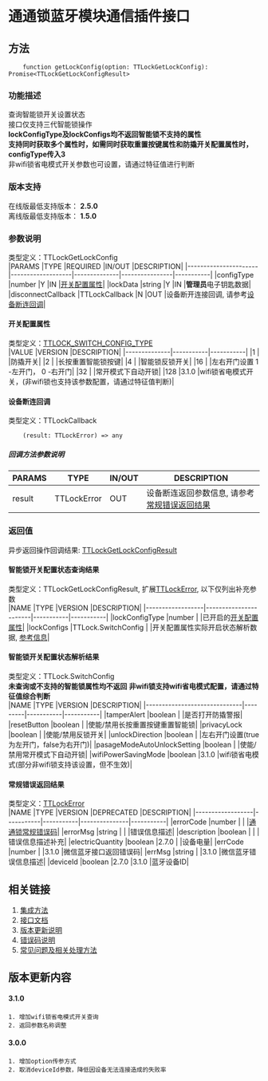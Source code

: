 # 通通锁蓝牙模块通信插件接口  

## 方法
```
    function getLockConfig(option: TTLockGetLockConfig): Promise<TTLockGetLockConfigResult>
```  

### 功能描述   
 查询智能锁开关设置状态  
 接口仅支持三代智能锁操作  
 **lockConfigType及lockConfigs均不返回智能锁不支持的属性**  
 **支持同时获取多个属性时，如需同时获取重置按键属性和防撬开关配置属性时，configType传入3**  
 非wifi锁省电模式开关参数也可设置，请通过特征值进行判断  

### 版本支持   
 在线版最低支持版本： **2.5.0**   
 离线版最低支持版本： **1.5.0**  

### 参数说明  
 类型定义：TTLockGetLockConfig  
 |PARAMS                |TYPE               |REQUIRED      |IN/OUT          |DESCRIPTION|
 |----------------------|-------------------|--------------|----------------|-----------|
 |configType            |number             |Y             |IN              |[开关配置属性](#TTLOCK_SWITCH_CONFIG_TYPE)|
 |lockData              |string             |Y             |IN              |**管理员**电子钥匙数据|
 |disconnectCallback    |TTLockCallback     |N             |OUT             |设备断开连接回调, 请参考[设备断连回调](#TTLockCallback)|  

#### <span name="TTLOCK_SWITCH_CONFIG_TYPE">开关配置属性</span>  
 类型定义：[TTLOCK_SWITCH_CONFIG_TYPE](../参数声明/智能锁参数.md#TTLOCK_SWITCH_CONFIG_TYPE)   
 |VALUE         |VERSION    |DESCRIPTION|
 |--------------|-----------|-----------|
 |1             |           |防撬开关|
 |2             |           |长按重置智能锁按键|
 |4             |           |智能锁反锁开关|
 |16            |           |左右开门设置 1 -左开门， 0 -右开门|
 |32            |           |常开模式下自动开锁|
 |128           |3.1.0      |wifi锁省电模式开关，(非wifi锁也支持该参数配置，请通过特征值判断)|  

#### <span name="TTLockCallback">设备断连回调</span>  
 类型定义：TTLockCallback  
```
    (result: TTLockError) => any
```  
##### 回调方法参数说明  
 |PARAMS    |TYPE               |IN/OUT         |DESCRIPTION|
 |----------|-------------------|---------------|-----------|
 |result    |TTLockError        |OUT            |设备断连返回参数信息, 请参考[常规错误返回结果](#TTLockError)|  

### 返回值  
 异步返回操作回调结果: [TTLockGetLockConfigResult](#TTLockGetLockConfigResult)  

#### <span name="TTLockGetLockConfigResult">智能锁开关配置状态查询结果</span>  
 类型定义：TTLockGetLockConfigResult, 扩展[TTLockError](#TTLockError), 以下仅列出补充参数   
 |NAME              |TYPE                   |VERSION    |DESCRIPTION|
 |------------------|-----------------------|-----------|-----------|
 |lockConfigType    |number                 |           |已开启的[开关配置属性](#TTLOCK_SWITCH_CONFIG_TYPE)|
 |lockConfigs       |TTLock.SwitchConfig    |           |开关配置属性实际开启状态解析数据, [参考信息](#TTLockSwitchConfig)|  

#### <span name="TTLockSwitchConfig">智能锁开关配置状态解析结果</span>  
 类型定义：TTLock.SwitchConfig   
 **未查询或不支持的智能锁属性均不返回**
 **非wifi锁支持wifi省电模式配置，请通过特征值综合判断**  
 |NAME                          |TYPE     |VERSION    |DESCRIPTION|
 |------------------------------|---------|-----------|-----------|
 |tamperAlert                   |boolean  |           |是否打开防撬警报|
 |resetButton                   |boolean  |           |使能/禁用长按重置按键重置智能锁|
 |privacyLock                   |boolean  |           |使能/禁用反锁开关|
 |unlockDirection               |boolean  |           |左右开门设置(true为左开门，false为右开门)|
 |pasageModeAutoUnlockSetting   |boolean  |           |使能/禁用常开模式下自动开锁|
 |wifiPowerSavingMode           |boolean  |3.1.0      |wifi锁省电模式(部分非wifi锁支持该设置，但不生效)|  

#### <span name="TTLockError">常规错误返回结果</span>  
 类型定义：[TTLockError](../对象类型说明/返回对象.md#TTLockError)   
 |NAME              |TYPE       |VERSION    |DEPRECATED     |DESCRIPTION|
 |------------------|-----------|-----------|---------------|-----------|
 |errorCode         |number     |           |               |[通通锁常规错误码](../参数声明/错误码.md)|
 |errorMsg          |string     |           |               |错误信息描述|
 |description       |boolean    |           |               |错误信息描述补充|
 |electricQuantity  |boolean    |2.7.0      |               |设备电量|
 |errCode           |number     |           |3.1.0          |微信蓝牙接口返回错误码|
 |errMsg            |string     |           |3.1.0          |微信蓝牙错误信息描述|
 |deviceId          |boolean    |2.7.0      |3.1.0          |蓝牙设备ID|  

## 相关链接  
 1. [集成方法](../../../README.md)  
 2. [接口文档](../接口文档.md)  
 3. [版本更新说明](../../版本更新说明.md)  
 4. [错误码说明](../参数声明/错误码.md)  
 5. [常见问题及相关处理方法](../常见问题.md)  

## 版本更新内容  
#### **3.1.0**  
    1. 增加wifi锁省电模式开关查询  
    2. 返回参数名称调整  

#### **3.0.0**  
    1. 增加option传参方式  
    2. 取消deviceId参数，降低因设备无法连接造成的失败率  
